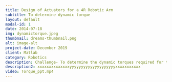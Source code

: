 ```yaml
---
title: Design of Actuators for a 4R Robotic Arm
subtitle: To determine dynamic torque
layout: default
modal-id: 1
date: 2014-07-18
img: dynamictorque.jpeg
thumbnail: dreams-thumbnail.png
alt: image-alt
project-date: December 2019
client: Matlab
category: Robotics
description: Challenge- To determine the dynamic torques required for the motors in a wheelchair mounted 4R robotic arm. Solution- The dynamic torque analysis requires a much deeper understanding of the various robotics concepts such as forward and inverse kinematics, velocities and static forces, trajectory generation, etc. This makes our desired results to be lot complicated if performed by hand. So, I used the MATLAB’s Robotic System Toolbox(RST) to perform this analysis. Result- The dynamic torques at each joint of the manipulator were determined using the MATLAB’s RST for the desired positions based upon the application.
description2: xxxxxxxxxxxxxxyyyyyyyyyyyyyyyyyyyyxxxxxxxxxxx
video: Torque_ppt.mp4
---
```

